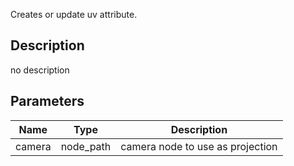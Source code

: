 Creates or update uv attribute.



## Description
no description
## Parameters

<table>
<thead>
	<tr>
		<th>Name</th>
		<th>Type</th>
		<th>Description</th>
	</tr>
</thead>
<tr>
	<td>camera</td>
	<td><div class='bg-indigo-800 px-2 py-px text-white rounded-sm'>node_path</div></td>
	<td>camera node to use as projection</td>
</tr>
</table>